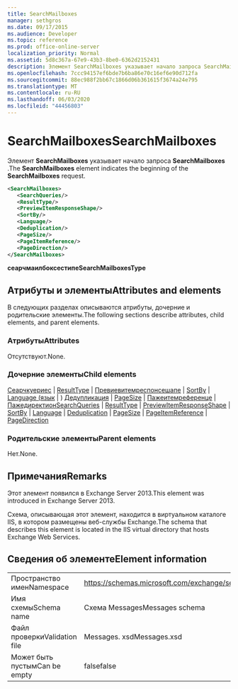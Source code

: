 ```yaml
---
title: SearchMailboxes
manager: sethgros
ms.date: 09/17/2015
ms.audience: Developer
ms.topic: reference
ms.prod: office-online-server
localization_priority: Normal
ms.assetid: 5d8c367a-67e9-43b3-8be0-6362d2152431
description: Элемент SearchMailboxes указывает начало запроса SearchMailboxes.
ms.openlocfilehash: 7ccc94157ef6bde7b6ba86e70c16ef6e90d712fa
ms.sourcegitcommit: 88ec988f2bb67c1866d06b361615f3674a24e795
ms.translationtype: MT
ms.contentlocale: ru-RU
ms.lasthandoff: 06/03/2020
ms.locfileid: "44456803"
---
```

# <a name="searchmailboxes"></a><span data-ttu-id="ea875-103">SearchMailboxes</span><span class="sxs-lookup"><span data-stu-id="ea875-103">SearchMailboxes</span></span>

<span data-ttu-id="ea875-104">Элемент **SearchMailboxes** указывает начало запроса **SearchMailboxes** .</span><span class="sxs-lookup"><span data-stu-id="ea875-104">The **SearchMailboxes** element indicates the beginning of the **SearchMailboxes** request.</span></span> 
  
```XML
<SearchMailboxes>
   <SearchQueries/>
   <ResultType/>
   <PreviewItemResponseShape/>
   <SortBy/>
   <Language/>
   <Deduplication/>
   <PageSize/>
   <PageItemReference/>
   <PageDirection/>
</SearchMailboxes>
```

 <span data-ttu-id="ea875-105">**сеарчмаилбоксестипе**</span><span class="sxs-lookup"><span data-stu-id="ea875-105">**SearchMailboxesType**</span></span>
## <a name="attributes-and-elements"></a><span data-ttu-id="ea875-106">Атрибуты и элементы</span><span class="sxs-lookup"><span data-stu-id="ea875-106">Attributes and elements</span></span>

<span data-ttu-id="ea875-107">В следующих разделах описываются атрибуты, дочерние и родительские элементы.</span><span class="sxs-lookup"><span data-stu-id="ea875-107">The following sections describe attributes, child elements, and parent elements.</span></span>
  
### <a name="attributes"></a><span data-ttu-id="ea875-108">Атрибуты</span><span class="sxs-lookup"><span data-stu-id="ea875-108">Attributes</span></span>

<span data-ttu-id="ea875-109">Отсутствуют.</span><span class="sxs-lookup"><span data-stu-id="ea875-109">None.</span></span>
  
### <a name="child-elements"></a><span data-ttu-id="ea875-110">Дочерние элементы</span><span class="sxs-lookup"><span data-stu-id="ea875-110">Child elements</span></span>

<span data-ttu-id="ea875-111">[Сеарчкуериес](searchqueries.md)  |  [ResultType](resulttype.md)  |  [Превиевитемреспонсешапе](previewitemresponseshape.md)  |  [SortBy](sortby.md)  |  [Language (язык](language.md)  |  ) [Дедупликация](deduplication.md)  |  [PageSize](pagesize.md)  |  [Пажеитемреференце](pageitemreference.md)  |  [Пажедиректион](pagedirection.md)</span><span class="sxs-lookup"><span data-stu-id="ea875-111">[SearchQueries](searchqueries.md) | [ResultType](resulttype.md) | [PreviewItemResponseShape](previewitemresponseshape.md) | [SortBy](sortby.md) | [Language](language.md) | [Deduplication](deduplication.md) | [PageSize](pagesize.md) | [PageItemReference](pageitemreference.md) | [PageDirection](pagedirection.md)</span></span>
  
### <a name="parent-elements"></a><span data-ttu-id="ea875-112">Родительские элементы</span><span class="sxs-lookup"><span data-stu-id="ea875-112">Parent elements</span></span>

<span data-ttu-id="ea875-113">Нет.</span><span class="sxs-lookup"><span data-stu-id="ea875-113">None.</span></span>
  
## <a name="remarks"></a><span data-ttu-id="ea875-114">Примечания</span><span class="sxs-lookup"><span data-stu-id="ea875-114">Remarks</span></span>

<span data-ttu-id="ea875-115">Этот элемент появился в Exchange Server 2013.</span><span class="sxs-lookup"><span data-stu-id="ea875-115">This element was introduced in Exchange Server 2013.</span></span>
  
<span data-ttu-id="ea875-116">Схема, описывающая этот элемент, находится в виртуальном каталоге IIS, в котором размещены веб-службы Exchange.</span><span class="sxs-lookup"><span data-stu-id="ea875-116">The schema that describes this element is located in the IIS virtual directory that hosts Exchange Web Services.</span></span>
  
## <a name="element-information"></a><span data-ttu-id="ea875-117">Сведения об элементе</span><span class="sxs-lookup"><span data-stu-id="ea875-117">Element information</span></span>

|||
|:-----|:-----|
|<span data-ttu-id="ea875-118">Пространство имен</span><span class="sxs-lookup"><span data-stu-id="ea875-118">Namespace</span></span>  <br/> |https://schemas.microsoft.com/exchange/services/2006/messages  <br/> |
|<span data-ttu-id="ea875-119">Имя схемы</span><span class="sxs-lookup"><span data-stu-id="ea875-119">Schema name</span></span>  <br/> |<span data-ttu-id="ea875-120">Схема Messages</span><span class="sxs-lookup"><span data-stu-id="ea875-120">Messages schema</span></span>  <br/> |
|<span data-ttu-id="ea875-121">Файл проверки</span><span class="sxs-lookup"><span data-stu-id="ea875-121">Validation file</span></span>  <br/> |<span data-ttu-id="ea875-122">Messages. xsd</span><span class="sxs-lookup"><span data-stu-id="ea875-122">Messages.xsd</span></span>  <br/> |
|<span data-ttu-id="ea875-123">Может быть пустым</span><span class="sxs-lookup"><span data-stu-id="ea875-123">Can be empty</span></span>  <br/> |<span data-ttu-id="ea875-124">false</span><span class="sxs-lookup"><span data-stu-id="ea875-124">false</span></span>  <br/> |
   

